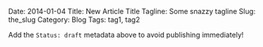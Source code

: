 Date: 2014-01-04
Title: New Article Title
Tagline: Some snazzy tagline
Slug: the_slug
Category: Blog
Tags: tag1, tag2

Add the ``Status: draft`` metadata above to avoid publishing immediately!
	